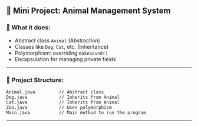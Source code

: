 ## 🌟 **Mini Project: Animal Management System**

### 🧠 What it does:
- Abstract class `Animal` (Abstraction)
- Classes like `Dog`, `Cat`, etc. (Inheritance)
- Polymorphism: overriding `makeSound()`
- Encapsulation for managing private fields

---

### 📁 Project Structure:
```
Animal.java         // Abstract class
Dog.java            // Inherits from Animal
Cat.java            // Inherits from Animal
Zoo.java            // Uses polymorphism
Main.java           // Main method to run the program
```

---

